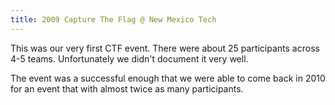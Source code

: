 ```yaml
---
title: 2009 Capture The Flag @ New Mexico Tech
---
```


This was our very first CTF event.  There were about 25 participants
across 4-5 teams.  Unfortunately we didn't document it very well.

The event was a successful enough that we were able to come back in
2010 for an event that with almost twice as many participants.
